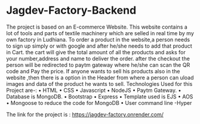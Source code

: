 # Jagdev-Factory-Backend 
The project is based on an E-commerce Website. This website contains a lot of tools and parts of textile machinery which are selled in real time by my own factory in Ludhiana. To order a product in the website,a person needs to sign up simply or with google and after he/she needs to add that product in Cart. the cart will give the total amount of all the products and asks for your number,address and name to deliver the order. after the checkout the person will be redirected to paytm gateway where he/she can scan the QR code and Pay the price.
If anyone wants to sell his products also in the website ,then there is a option in the Header from where a person can uload images and data of the product he wants to sell.
Technologies Used for this Project are-:
• HTML
• CSS
• Javascript
• NodeJS
• Paytm Gateway.
• Database is MongoDB.
• Bootstrap
• Express
• Template used is EJS
• AOS
• Mongoose to reduce the code for MongoDB
• User command line -Hyper

The link for the project is : https://jagdev-factory.onrender.com/
